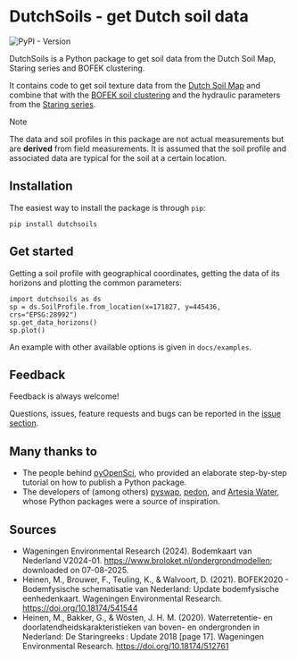 # DutchSoils - get Dutch soil data

![PyPI - Version](https://img.shields.io/pypi/v/dutchsoils)

DutchSoils is a Python package to get soil data from the Dutch Soil Map, Staring series and BOFEK clustering.

It contains code to get soil texture data from the [Dutch Soil Map](https://www.wur.nl/nl/show/bodemkaart-van-nederland.htm) and combine that with the [BOFEK soil clustering](https://www.wur.nl/nl/show/Bodemfysische-Eenhedenkaart-BOFEK2020.htm) and the hydraulic parameters from the [Staring series](https://research.wur.nl/en/publications/waterretentie-en-doorlatendheidskarakteristieken-van-boven-en-ond-5).

> [!Note]
> The data and soil profiles in this package are not actual measurements but are **derived** from field measurements. It is assumed that the soil profile and associated data are typical for the soil at a certain location.

## Installation

The easiest way to install the package is through `pip`:

```shell
pip install dutchsoils
```

## Get started

Getting a soil profile with geographical coordinates, getting the data of its horizons and plotting the common parameters:

```
import dutchsoils as ds
sp = ds.SoilProfile.from_location(x=171827, y=445436, crs="EPSG:28992")
sp.get_data_horizons()
sp.plot()
```

An example with other available options is given in `docs/examples`.

## Feedback

Feedback is always welcome!

Questions, issues, feature requests and bugs can be reported in the [issue section](https://github.com/markvdbrink/dutchsoils/issues).

## Many thanks to
- The people behind [pyOpenSci](https://www.pyopensci.org/python-package-guide/index.html), who provided an elaborate step-by-step tutorial on how to publish a Python package.
- The developers of (among others) [pyswap](https://github.com/zawadzkim/pySWAP), [pedon](https://github.com/martinvonk/pedon), and [Artesia Water](https://github.com/ArtesiaWater), whose Python packages were a source of inspiration.

## Sources

- Wageningen Environmental Research (2024). Bodemkaart van Nederland V2024-01. https://www.broloket.nl/ondergrondmodellen; downloaded on 07-08-2025.
- Heinen, M., Brouwer, F., Teuling, K., & Walvoort, D. (2021). BOFEK2020 - Bodemfysische schematisatie van Nederland: Update bodemfysische eenhedenkaart. Wageningen Environmental Research. https://doi.org/10.18174/541544
- Heinen, M., Bakker, G., & Wösten, J. H. M. (2020). Waterretentie- en doorlatendheidskarakteristieken van boven- en ondergronden in Nederland: De Staringreeks : Update 2018 [page 17]. Wageningen Environmental Research. https://doi.org/10.18174/512761
